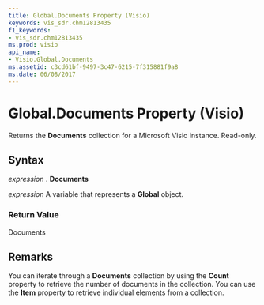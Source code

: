 ```yaml
---
title: Global.Documents Property (Visio)
keywords: vis_sdr.chm12813435
f1_keywords:
- vis_sdr.chm12813435
ms.prod: visio
api_name:
- Visio.Global.Documents
ms.assetid: c3cd61bf-9497-3c47-6215-7f315881f9a8
ms.date: 06/08/2017
---
```



# Global.Documents Property (Visio)

Returns the **Documents** collection for a Microsoft Visio instance. Read-only.


## Syntax

 _expression_ . **Documents**

 _expression_ A variable that represents a **Global** object.


### Return Value

Documents


## Remarks

You can iterate through a **Documents** collection by using the **Count** property to retrieve the number of documents in the collection. You can use the **Item** property to retrieve individual elements from a collection.


